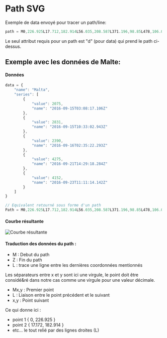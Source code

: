 # Path SVG
Exemple de data envoyé pour tracer un path/line:

```javascript
path = M0,226.925L17.712,182.914L56.035,208.587L371.196,98.85L478,106.011L478,231L371.196,231L56.035,231L17.712,231L0,231Z
```

Le seul attribut requis pour un path est "d" (pour data) qui prend le path ci-dessus.

## Exemple avec les données de Malte:

#### Données
```javascript
data = {
    "name": "Malta",
    "series": [
        {
            "value": 2075,
            "name": "2016-09-15T03:08:17.106Z"
        },
        {
            "value": 2831,
            "name": "2016-09-15T10:33:02.943Z"
        },
        {
            "value": 2390,
            "name": "2016-09-16T02:35:22.293Z"
        },
        {
            "value": 4275,
            "name": "2016-09-21T14:29:18.284Z"
        },
        {
            "value": 4152,
            "name": "2016-09-23T11:11:14.142Z"
        }
    ]
}

// Equivalent retourné sous forme d'un path
Path = M0,226.925L17.712,182.914L56.035,208.587L371.196,98.85L478,106.011
```

#### Courbe résultante
![Courbe résultante](image.png)

#### Traduction des données du path :
* M : Debut du path 
* Z : Fin du path
* L : trace une ligne entre les dernières coordonnées mentionnés

Les séparateurs entre x et y sont ici une virgule, le point doit être considé&ré dans notre cas comme une virgule pour une valeur décimale.

* Mx,y : Premier point
* L : Liaison entre le point précédent et le suivant
* x,y : Point suivant

Ce qui donne ici :

* point 1 { 0, 226.925 }
* point 2 { 17.172, 182.914 }
* etc... le tout relié par des lignes droites (L)